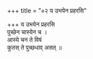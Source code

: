 +++
title = "०२ य उभयेन प्रहरसि"

+++
य उभयेन प्रहरसि  
पुच्छेन चास्येन च ।  
आस्ये चन ते विषं  
कुतस् ते पुच्छधाव् असत् ॥